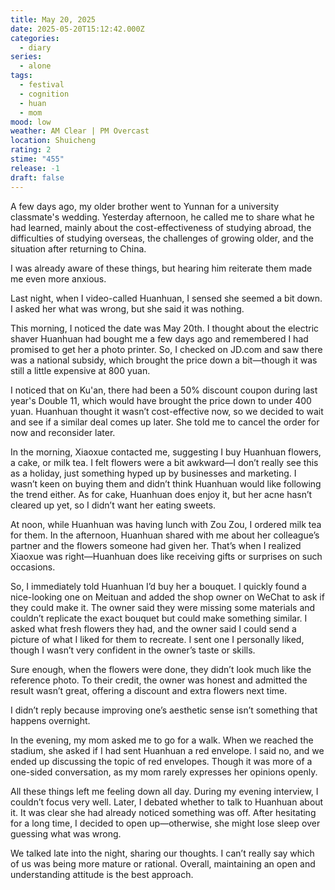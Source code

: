 ```yaml
---
title: May 20, 2025
date: 2025-05-20T15:12:42.000Z
categories:
  - diary
series:
  - alone
tags:
  - festival
  - cognition
  - huan
  - mom
mood: low
weather: AM Clear | PM Overcast
location: Shuicheng
rating: 2
stime: "455"
release: -1
draft: false
---
```


A few days ago, my older brother went to Yunnan for a university classmate's wedding. Yesterday afternoon, he called me to share what he had learned, mainly about the cost-effectiveness of studying abroad, the difficulties of studying overseas, the challenges of growing older, and the situation after returning to China.

I was already aware of these things, but hearing him reiterate them made me even more anxious.

Last night, when I video-called Huanhuan, I sensed she seemed a bit down. I asked her what was wrong, but she said it was nothing.

This morning, I noticed the date was May 20th. I thought about the electric shaver Huanhuan had bought me a few days ago and remembered I had promised to get her a photo printer. So, I checked on JD.com and saw there was a national subsidy, which brought the price down a bit—though it was still a little expensive at 800 yuan.

I noticed that on Ku'an, there had been a 50% discount coupon during last year's Double 11, which would have brought the price down to under 400 yuan. Huanhuan thought it wasn’t cost-effective now, so we decided to wait and see if a similar deal comes up later. She told me to cancel the order for now and reconsider later.

In the morning, Xiaoxue contacted me, suggesting I buy Huanhuan flowers, a cake, or milk tea. I felt flowers were a bit awkward—I don’t really see this as a holiday, just something hyped up by businesses and marketing. I wasn’t keen on buying them and didn’t think Huanhuan would like following the trend either. As for cake, Huanhuan does enjoy it, but her acne hasn’t cleared up yet, so I didn’t want her eating sweets.

At noon, while Huanhuan was having lunch with Zou Zou, I ordered milk tea for them. In the afternoon, Huanhuan shared with me about her colleague’s partner and the flowers someone had given her. That’s when I realized Xiaoxue was right—Huanhuan does like receiving gifts or surprises on such occasions.

So, I immediately told Huanhuan I’d buy her a bouquet. I quickly found a nice-looking one on Meituan and added the shop owner on WeChat to ask if they could make it. The owner said they were missing some materials and couldn’t replicate the exact bouquet but could make something similar. I asked what fresh flowers they had, and the owner said I could send a picture of what I liked for them to recreate. I sent one I personally liked, though I wasn’t very confident in the owner’s taste or skills.

Sure enough, when the flowers were done, they didn’t look much like the reference photo. To their credit, the owner was honest and admitted the result wasn’t great, offering a discount and extra flowers next time.

I didn’t reply because improving one’s aesthetic sense isn’t something that happens overnight.

In the evening, my mom asked me to go for a walk. When we reached the stadium, she asked if I had sent Huanhuan a red envelope. I said no, and we ended up discussing the topic of red envelopes. Though it was more of a one-sided conversation, as my mom rarely expresses her opinions openly.

All these things left me feeling down all day. During my evening interview, I couldn’t focus very well. Later, I debated whether to talk to Huanhuan about it. It was clear she had already noticed something was off. After hesitating for a long time, I decided to open up—otherwise, she might lose sleep over guessing what was wrong.

We talked late into the night, sharing our thoughts. I can’t really say which of us was being more mature or rational. Overall, maintaining an open and understanding attitude is the best approach. 